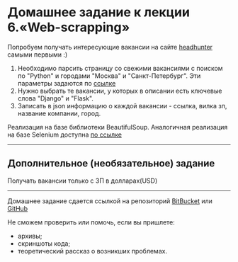 # Домашнее задание к лекции 6.«Web-scrapping»

Попробуем получать интересующие вакансии на сайте [headhunter](https://spb.hh.ru/) самыми первыми :)

1. Необходимо парсить страницу со свежими вакансиями с поиском по "Python" и городами "Москва" и "Санкт-Петербург". Эти параметры задаются по [ссылке](https://spb.hh.ru/search/vacancy?text=python&area=1&area=2)
2. Нужно выбрать те вакансии, у которых в описании есть ключевые слова "Django" и "Flask".
3. Записать в json информацию о каждой вакансии - ссылка, вилка зп, название компании, город.

Реализация на базе библиотеки BeautifulSoup. Аналогичная реализация на базе Selenium доступна [по ссылке](https://github.com/JuliiaZhuravleva/3_3_2_hh_vacancies_parsing_selenium)

---

## Дополнительное (необязательное) задание

Получать вакансии только с ЗП в долларах(USD)

---

Домашнее задание сдается ссылкой на репозиторий [BitBucket](https://bitbucket.org/) или [GitHub](https://github.com/)

Не сможем проверить или помочь, если вы пришлете:

- архивы;
- скриншоты кода;
- теоретический рассказ о возникших проблемах.

